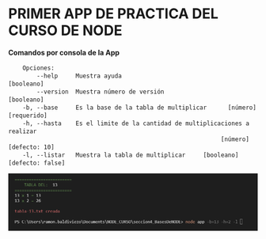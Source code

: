 # PRIMER APP DE PRACTICA DEL CURSO DE NODE 

**Comandos por consola de la App**

```
    Opciones:
        --help     Muestra ayuda                                        [booleano]
        --version  Muestra número de versión                            [booleano]
    -b, --base     Es la base de la tabla de multiplicar      [número] [requerido]
    -h, --hasta    Es el limite de la cantidad de multiplicaciones a realizar
                                                            [número] [defecto: 10]
    -l, --listar   Muestra la tabla de multiplicar     [booleano] [defecto: false] 
```

![Ejemplo de Uso por consola](TablaDeMultiplicar.png)
